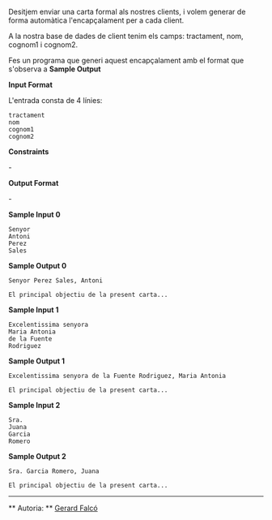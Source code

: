 Desitjem enviar una carta formal als nostres clients, i volem generar de
forma automàtica l'encapçalament per a cada client.

A la nostra base de dades de client tenim els camps: tractament, nom,
cognom1 i cognom2.

Fes un programa que generi aquest encapçalament amb el format que
s'observa a **Sample Output**

**Input Format**

L'entrada consta de 4 línies:

    tractament
    nom
    cognom1
    cognom2

**Constraints**

\-

**Output Format**

\-

**Sample Input 0**

    Senyor
    Antoni
    Perez
    Sales

**Sample Output 0**

    Senyor Perez Sales, Antoni
    
    El principal objectiu de la present carta...

**Sample Input 1**

    Excelentissima senyora
    Maria Antonia
    de la Fuente
    Rodriguez

**Sample Output 1**

    Excelentissima senyora de la Fuente Rodriguez, Maria Antonia
    
    El principal objectiu de la present carta...

**Sample Input 2**

    Sra.
    Juana
    Garcia
    Romero

**Sample Output 2**

    Sra. Garcia Romero, Juana
    
    El principal objectiu de la present carta...

----------

** Autoria: **
[Gerard Falcó](https://github.com/gerardfp)
